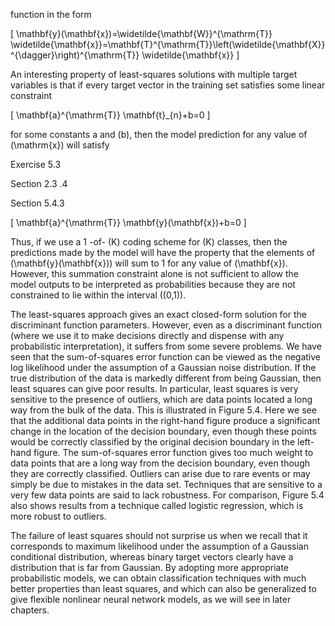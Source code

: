 function in the form

\[
\mathbf{y}(\mathbf{x})=\widetilde{\mathbf{W}}^{\mathrm{T}} \widetilde{\mathbf{x}}=\mathbf{T}^{\mathrm{T}}\left(\widetilde{\mathbf{X}}^{\dagger}\right)^{\mathrm{T}} \widetilde{\mathbf{x}}
\]

An interesting property of least-squares solutions with multiple target variables is that if every target vector in the training set satisfies some linear constraint

\[
\mathbf{a}^{\mathrm{T}} \mathbf{t}_{n}+b=0
\]

for some constants a and \(b\), then the model prediction for any value of \(\mathrm{x}\) will satisfy

Exercise 5.3

Section 2.3 .4

Section 5.4.3

\[
\mathbf{a}^{\mathrm{T}} \mathbf{y}(\mathbf{x})+b=0
\]

Thus, if we use a 1 -of- \(K\) coding scheme for \(K\) classes, then the predictions made by the model will have the property that the elements of \(\mathbf{y}(\mathbf{x})\) will sum to 1 for any value of \(\mathbf{x}\). However, this summation constraint alone is not sufficient to allow the model outputs to be interpreted as probabilities because they are not constrained to lie within the interval \((0,1)\).

The least-squares approach gives an exact closed-form solution for the discriminant function parameters. However, even as a discriminant function (where we use it to make decisions directly and dispense with any probabilistic interpretation), it suffers from some severe problems. We have seen that the sum-of-squares error function can be viewed as the negative log likelihood under the assumption of a Gaussian noise distribution. If the true distribution of the data is markedly different from being Gaussian, then least squares can give poor results. In particular, least squares is very sensitive to the presence of outliers, which are data points located a long way from the bulk of the data. This is illustrated in Figure 5.4. Here we see that the additional data points in the right-hand figure produce a significant change in the location of the decision boundary, even though these points would be correctly classified by the original decision boundary in the left-hand figure. The sum-of-squares error function gives too much weight to data points that are a long way from the decision boundary, even though they are correctly classified. Outliers can arise due to rare events or may simply be due to mistakes in the data set. Techniques that are sensitive to a very few data points are said to lack robustness. For comparison, Figure 5.4 also shows results from a technique called logistic regression, which is more robust to outliers.

The failure of least squares should not surprise us when we recall that it corresponds to maximum likelihood under the assumption of a Gaussian conditional distribution, whereas binary target vectors clearly have a distribution that is far from Gaussian. By adopting more appropriate probabilistic models, we can obtain classification techniques with much better properties than least squares, and which can also be generalized to give flexible nonlinear neural network models, as we will see in later chapters.